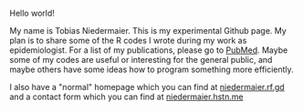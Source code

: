 Hello world!

My name is Tobias Niedermaier. This is my experimental Github page. My plan is to share some of the R codes I wrote during my work as epidemiologist. For a list of my publications, please go to [PubMed](https://pubmed.ncbi.nlm.nih.gov/?term=niedermaier+tobias&sort=date). Maybe some of my codes are useful or interesting for the general public, and maybe others have some ideas how to program something more efficiently.

I also have a "normal" homepage which you can find at [niedermaier.rf.gd](https://niedermaier.rf.gd) and a contact form which you can find at [niedermaier.hstn.me](https://niedermaier.hstn.me)
